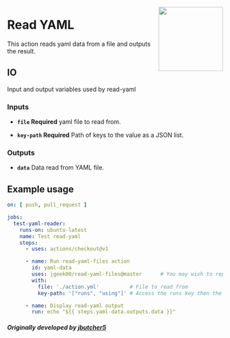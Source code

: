 <img align="right" src="https://upload.wikimedia.org/wikipedia/commons/f/f8/YAML_Logo.svg" width=150></img>
# Read YAML

This action reads yaml data from a file and outputs the result.

## IO

Input and output variables used by read-yaml

### Inputs
- **`file` Required** yaml file to read from.

- **`key-path` Required** Path of keys to the value as a JSON list.

### Outputs
- **`data`** Data read from YAML file.

## Example usage

``` yaml
on: [ push, pull_request ]

jobs:
  test-yaml-reader:
    runs-on: ubuntu-latest
    name: Test read-yaml
    steps:
      - uses: actions/checkout@v1

      - name: Run read-yaml-files action
        id: yaml-data
        uses: jgeek00/read-yaml-files@master      # You may wish to replace main with a version tag such as '1.6' etc.
        with:
          file: './action.yml'          # File to read from
          key-path: '["runs", "using"]' # Access the runs key then the using key and retuns the value.

      - name: Display read-yaml output
        run: echo "${{ steps.yaml-data.outputs.data }}"
```

##### Originally developed by [jbutcher5](https://github.com/jbutcher5/read-yaml)